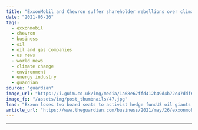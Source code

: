 ```yaml
---
title: "ExxonMobil and Chevron suffer shareholder rebellions over climate"
date: "2021-05-26"
tags: 
  - exxonmobil
  - chevron
  - business
  - oil
  - oil and gas companies
  - us news
  - world news
  - climate change
  - environment
  - energy industry
  - guardian
source: "guardian"
image_url: "https://i.guim.co.uk/img/media/1a68e67ffd412b49d4b72e47ddf65e5fd4e1e455/0_78_3387_2031/master/3387.jpg?width=460&quality=85&auto=format&fit=max&s=f479fc63b8f7105aca1eb2bf0e959ff2"
image_fp: "/assets/img/post_thumbnails/47.jpg"
lead: "Exxon loses two board seats to activist hedge fundUS oil giants ExxonMobil and Chevron have suffered shareholder rebellions from climate activists and disgruntled institutional investors over their failure to set a strategy for a low-carbon future.Ex..."
article_url: "https://www.theguardian.com/business/2021/may/26/exxonmobil-and-chevron-braced-for-showdown-over-climate"
---
```


---
